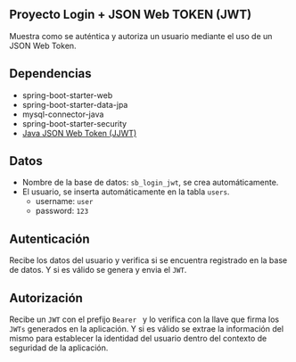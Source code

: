 ## Proyecto Login + JSON Web TOKEN (JWT)

Muestra como se auténtica y autoriza un usuario mediante el uso de un JSON Web Token.

## Dependencias

* spring-boot-starter-web
* spring-boot-starter-data-jpa
* mysql-connector-java
* spring-boot-starter-security
* [Java JSON Web Token (JJWT)](https://github.com/jwtk/jjwt)

## Datos

* Nombre de la base de datos: `sb_login_jwt`, se crea automáticamente.
* El usuario, se inserta automáticamente en la tabla `users`.
  * username: `user`
  * password: `123`
  

## Autenticación

Recibe los datos del usuario y verifica si se encuentra registrado en la base de datos. Y si es válido se genera y envia el `JWT`.

## Autorización

Recibe un `JWT` con el prefijo `Bearer ` y lo verifica con la llave que firma los `JWTs` generados en la aplicación. Y si es válido se extrae la información del mismo para establecer la identidad del usuario dentro del contexto de seguridad de la aplicación.

